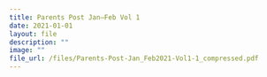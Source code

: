 ```yaml
---
title: Parents Post Jan–Feb Vol 1
date: 2021-01-01
layout: file
description: ""
image: ""
file_url: /files/Parents-Post-Jan_Feb2021-Vol1-1_compressed.pdf
---
```

